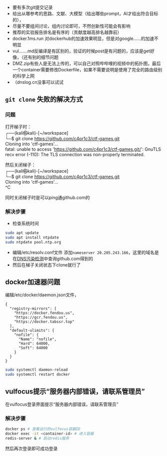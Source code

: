 - 要有多次git提交记录
- 给出从哪参考的思路、文献、大模型（给出哪些prompt，AI才给出符合目标的），
- 尽量不要组间讨论，组内讨论即可，不然创新性可能会有影响
- 推荐的实验报告排名是有序的（贡献度越高排名越靠前）
- docker.1ms.run    对dockerhub的加速效果明显，但是对google……的加速不明显
- vul…….md反编译是有区别的，验证的时候post是有问题的，应该是get好像，（还有别的细节问题
- DMZ.zip有些人是无法上传的，可以自己对照哔哔哩的视频中的拓扑图，最后一个container需要修改Dockerfile，如果不需要说明是使用了完全的路由级别的科学上网
- （dnslog.cn没事可以试试

## `git clone` 失败的解决方式

### 问题

打开梯子时：<br>
┌──(kali㉿kali)-[~/workspace] <br>
└─$ git clone https://github.com/c4pr1c3/ctf-games.git<br>
Cloning into 'ctf-games'...<br>
fatal: unable to access 'https://github.com/c4pr1c3/ctf-games.git/': GnuTLS recv error (-110): The TLS connection was non-properly terminated.

然后关闭梯子：<br>
┌──(kali㉿kali)-[~/workspace] <br>
└─$ git clone https://github.com/c4pr1c3/ctf-games.git<br>
Cloning into 'ctf-games'...<br>
^C

同时关闭梯子时是可以ping通github.com的

### 解决步骤

- 检查系统时间
```bash
sudo apt update
sudo apt install ntpdate
sudo ntpdate pool.ntp.org
```

- 编辑/etc/resolv.conf文件
  添加`nameserver 20.205.243.166`，这里的域名是在[DNS污染检测](https://tool.chinaz.com/dnsce)中查询github.com得到的
- 然后在梯子关闭状态下clone就行了


## docker加速器问题
编辑/etc/docker/daemon.json文件，
```
{
  "registry-mirrors": [
    "https://docker.fendou.us",
    "https://gcr.fendou.us",
    "https://docker.tabssr.top"
  ],
  "default-ulimits": {
    "nofile": {
      "Name": "nofile",
      "Hard": 64000,
      "Soft": 64000
    }
  }
}
```

```bash
sudo systemctl daemon-reload
sudo systemctl restart docker
```

## vulfocus提示“服务器内部错误，请联系管理员”

在vulfocus登录界面提示“服务器内部错误，请联系管理员”

### 解决步骤

```bash
docker ps # 查看运行的vulfocus容器ID
docker exec -it <container-id> # 进入容器
redis-server & # 启动redis服务
```
然后再次登录即可成功登录


